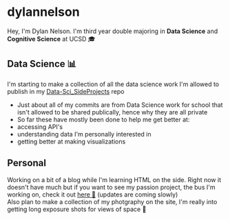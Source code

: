 # dylannelson
Hey, I'm Dylan Nelson. I'm third year double majoring in **Data Science** and **Cognitive Science** at UCSD 🎓  
## Data Science 📊
I'm starting to make a collection of all the data science work I'm allowed to publish in my [Data-Sci_SideProjects](https://github.com/dylannelson/Data-Sci_SideProjects) repo
- Just about all of my commits are from Data Science work for school that isn't allowed to be shared publically, hence why they are all private  
- So far these have mostly been done to help me get better at:
 - accessing API's
 - understanding data I'm personally interested in
 - getting better at making visualizations 

## Personal
Working on a bit of a blog while I'm learning HTML on the side. Right now it doesn't have much but if you want to see my passion project, the bus I'm working on, check it out [here 🚌](https://dylannelson.github.io/Blog/blog.html) (updates are coming slowly)  
Also plan to make a collection of my photgraphy on the site, I'm really into getting long exposure shots for views of space 🌌
